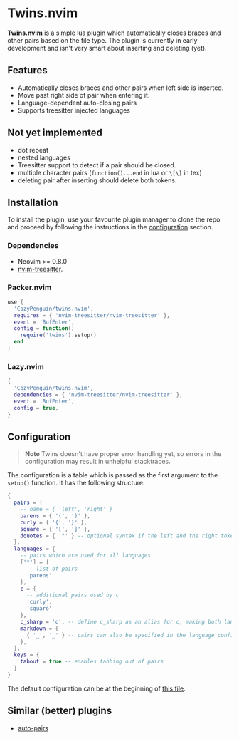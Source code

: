 # Twins.nvim

**Twins.nvim** is a simple lua plugin which automatically closes braces and other pairs based on the file type.
The plugin is currently in early development and isn't very smart about inserting and deleting (yet).

## Features

- Automatically closes braces and other pairs when left side is inserted.
- Move past right side of pair when entering it.
- Language-dependent auto-closing pairs
- Supports treesitter injected languages

## Not yet implemented

- dot repeat
- nested languages
- Treesitter support to detect if a pair should be closed.
- multiple character pairs (`function()...end` in lua or `\[\]` in tex)
- deleting pair after inserting should delete both tokens.

## Installation

To install the plugin, use your favourite plugin manager to clone the repo
and proceed by following the instructions in the [configuration](#Configuration) section.

### Dependencies

- Neovim >= 0.8.0
- [nvim-treesitter](https://github.com/nvim-treesitter/nvim-treesitter/).

### Packer.nvim
```lua
use {
  'CozyPenguin/twins.nvim',
  requires = { 'nvim-treesitter/nvim-treesitter' },
  event = 'BufEnter',
  config = function()
    require('twins').setup()
  end
}
```

### Lazy.nvim
```lua
{
  'CozyPenguin/twins.nvim',
  dependencies = { 'nvim-treesitter/nvim-treesitter' },
  event = 'BufEnter',
  config = true,
}
```

## Configuration

> **Note** Twins doesn't have proper error handling yet, so errors in the configuration may result in unhelpful stacktraces.

The configuration is a table which is passed as the first argument to the `setup()` function.
It has the following structure:
```lua
{
  pairs = {
    -- name = { 'left', 'right' }
    parens = { '(', ')' },
    curly = { '{', '}' },
    square = { '[', ']' },
    dquotes = { '"' } -- optional syntax if the left and the right tokens are the same
  },
  languages = {
    -- pairs which are used for all languages
    ['*'] = {
      -- list of pairs
      'parens'
    },
    c = {
      -- additional pairs used by c
      'curly',
      'square'
    },
    c_sharp = 'c', -- define c_sharp as an alias for c, making both languages use the same pairs
    markdown = {
      { '_', '_' } -- pairs can also be specified in the language configuration
    },
  },
  keys = {
    tabout = true -- enables tabbing out of pairs
  }
}
```

The default configuration can be at the beginning of [this file](./lua/twins/init.lua).

## Similar (better) plugins

- [auto-pairs](https://github.com/jiangmiao/auto-pairs)

